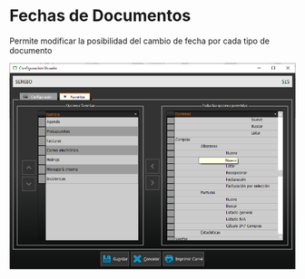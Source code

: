 # Fechas de Documentos

Permite modificar la posibilidad del cambio de fecha por cada tipo de documento

![](../../../.gitbook/assets/image%20%28310%29.png)

